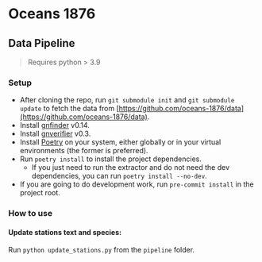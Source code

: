 # Oceans 1876

## Data Pipeline

> Requires python > 3.9

### Setup

- After cloning the repo, run `git submodule init` and `git submodule update` to fetch the data
  from [https://github.com/oceans-1876/data](https://github.com/oceans-1876/data).
- Install [gnfinder](https://github.com/gnames/gnfinder) v0.14.
- Install [gnverifier](https://github.com/gnames/gnverifier) v0.3.
- Install [Poetry](https://github.com/python-poetry/poetry) on your system, either globally or in your virtual
  environments (the former is preferred).
- Run `poetry install` to install the project dependencies.
  - If you just need to run the extractor and do not need the dev dependencies, you can run `poetry install --no-dev`.
- If you are going to do development work, run `pre-commit install` in the project root.

### How to use

#### Update stations text and species:

Run `python update_stations.py` from the `pipeline` folder.
